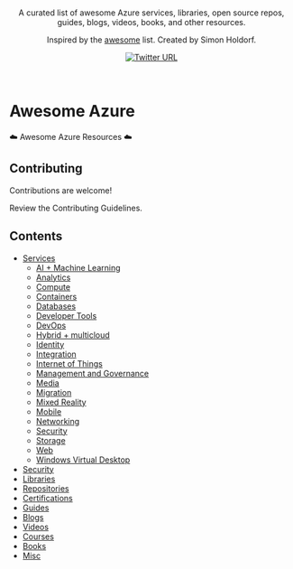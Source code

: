 <br/>
<div align="center">

A curated list of awesome Azure services, libraries, open source repos, guides, blogs, videos, books, and other resources.

Inspired by the [awesome](https://github.com/sindresorhus/awesome) list. Created by Simon Holdorf.

[![Twitter URL](https://img.shields.io/twitter/url/https/twitter.com/simonholdorf.svg?style=social&label=Follow%20%40simonholdorf)](https://twitter.com/simonholdorf)

</div>
<br/>

# Awesome Azure
:cloud: Awesome Azure Resources :cloud:

## Contributing
Contributions are welcome!

Review the Contributing Guidelines.

## Contents

* [Services]()
  * [AI + Machine Learning]()
  * [Analytics]()
  * [Compute]()
  * [Containers]()
  * [Databases]()
  * [Developer Tools]()
  * [DevOps]()
  * [Hybrid + multicloud]()
  * [Identity]()
  * [Integration]()
  * [Internet of Things]()
  * [Management and Governance]()
  * [Media]()
  * [Migration]()
  * [Mixed Reality]()
  * [Mobile]()
  * [Networking]()
  * [Security]()
  * [Storage]()
  * [Web]()
  * [Windows Virtual Desktop]()
* [Security]()
* [Libraries]()
* [Repositories]()
* [Certifications]()
* [Guides]()
* [Blogs]()
* [Videos]()
* [Courses]()
* [Books]()
* [Misc]()
